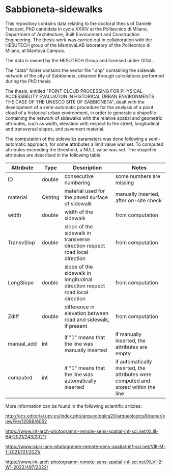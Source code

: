 # Sabbioneta-sidewalks

This repository contains data relating to the doctoral thesis of Daniele Treccani, PhD candidate in cycle XXXIV at the Politecnico di Milano, Department of Architecture, Built Environment and Construction Engineering. The thesis work was carried out in collaboration with the HESUTECH group of the MantovaLAB laboratory of the Politecnico di Milano, at Mantova Campus.

The data is owned by the HESUTECH Group and licensed under ODbL.

The "data" folder contains the vector file ".shp" containing the sidewalk network of the city of Sabbioneta, obtained through calculations performed during the PhD thesis.

The thesis, entitled "POINT CLOUD PROCESSING FOR PHYSICAL ACCESSIBILITY EVALUATION IN HISTORICAL URBAN ENVIRONMENTS. THE CASE OF THE UNESCO SITE OF SABBIONETA", dealt with the development of a semi-automatic procedure for the analysis of a point cloud of a historical urban environment, in order to generate a shapefile containing the network of sidewalks with the relative spatial and geometric attributes, such as width, elevation with respect to the street, longitudinal and transversal slopes, and pavement material.

The computation of the sidewalks parameters was done following a semi-automatic approach, for some attributes a limit value was set. To computed attributes exceeding the threshold, a NULL value was set. The shapefile attributes are described in the following table:

| Attribute | Type | Description | Notes |
|-----|---|---|---|
|ID|double|consecutive numbering|some numbers are missing|
|material|Qstring|material used for the paved surface of sidewalk|manually inserted, after on-site check|
|width|double|width of the sidewalk|from computation|
|TransvSlop|double|slope of the sidewalk in transverse direction respect road local direction|from computation|
|LongSlope|double|slope of the sidewalk in longitudinal direction respect road local direction|from computation|
|Zdiff|double|difference in elevation between road and sidewalk, if present|from computation|
|manual_add|int|if "1" means that the line was manually inserted| if manually inserted, the attributes are empty|
computed|int|if "1" means that the line was automatically inserted|if automatically inserted, the attributes were computed and stored within the line|



More information can be found in the following scientific articles:

http://ocs.editorial.upv.es/index.php/arqueologica20/arqueologica9/paper/viewFile/12088/6052

https://www.int-arch-photogramm-remote-sens-spatial-inf-sci.net/XLIII-B4-2021/243/2021/

https://www.isprs-ann-photogramm-remote-sens-spatial-inf-sci.net/VIII-M-1-2021/101/2021/

https://www.int-arch-photogramm-remote-sens-spatial-inf-sci.net/XLVI-2-W1-2022/497/2022/


